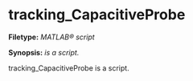 # tracking_CapacitiveProbe

**Filetype:** _MATLAB&reg; script_

**Synopsis:** _is a script._

tracking_CapacitiveProbe is a script.

